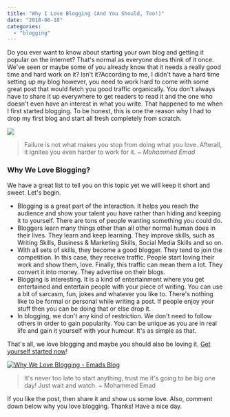 ```yaml
---
title: "Why I Love Blogging (And You Should, Too!)"
date: "2018-06-18"
categories: 
  - "blogging"
---
```


Do you ever want to know about starting your own blog and getting it popular on the internet? That's normal as everyone does think of it once. We've seen or maybe some of you already know that it needs a really good time and hard work on it? Isn't it?According to me, I didn't have a hard time setting up my blog however, you need to work hard to come with some great post that would fetch you good traffic organically. You don't always have to share it up everywhere to get readers to read it and the one who doesn't even have an interest in what you write. That happened to me when I first started blogging. To be honest, this is one the reason why I had to drop my first blog and start all fresh completely from scratch.

[![](posts/2018/06/images/k2U2N8n.gif)](https://i.imgur.com/k2U2N8n.gif)

> Failure is not what makes you stop from doing what you love. Afterall, it ignites you even harder to work for it. ~ _Mohammed Emad_

### Why We Love Blogging?

We have a great list to tell you on this topic yet we will keep it short and sweet. Let's begin.

- Blogging is a great part of the interaction. It helps you reach the audience and show your talent you have rather than hiding and keeping it to yourself. There are tons of people wanting something you could do.
- Bloggers learn many things other than all other normal human does in their lives. They learn and keep learning. They improve skills, such as Writing Skills, Business & Marketing Skills, Social Media Skills and so on.
- With all sets of skills, they become a good blogger. They tend to join the competition. In this case, they receive traffic. People start loving their work and show them, love. Finally, this traffic can mean them a lot. They convert it into money. They advertise on their blogs.
- Blogging is interesting. It is a kind of entertainment where you get entertained and entertain people with your piece of writing. You can use a bit of sarcasm, fun, jokes and whatever you like to. There's nothing like to be formal or personal while writing a post. If people enjoy your stuff then you can be doing that or else drop it.
- In blogging, we don't any kind of restriction. We don't need to follow others in order to gain popularity. You can be unique as you are in real life and gain it yourself with your humour. It's as simple as that.

That's all, we love blogging and maybe you should also be loving it. [Get yourself started now](https://sastaeinstein.com/2016/12/starting-blog-and-choosing-blogging.html)!

[![Why We Love Blogging - Emads Blog](posts/2018/06/images/73Bg.gif "Credits: Gifer")](https://i.gifer.com/73Bg.gif)

> It's never too late to start anything, trust me it's going to be big one day! Just wait and watch. ~ Mohammed Emad

If you like the post, then share it and show us some love. Also, comment down below why you love blogging. Thanks! Have a nice day.
